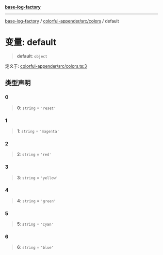 [**base-log-factory**](../../../../index.md)

***

[base-log-factory](../../../../index.md) / [colorful-appender/src/colors](../index.md) / default

# 变量: default

> **default**: `object`

定义于: [colorful-appender/src/colors.ts:3](https://github.com/fengxinming/log-base/blob/f6c9069a5cd1f743106018a69d7fd4022e94fab6/packages/colorful-appender/src/colors.ts#L3)

## 类型声明

### 0

> **0**: `string` = `'reset'`

### 1

> **1**: `string` = `'magenta'`

### 2

> **2**: `string` = `'red'`

### 3

> **3**: `string` = `'yellow'`

### 4

> **4**: `string` = `'green'`

### 5

> **5**: `string` = `'cyan'`

### 6

> **6**: `string` = `'blue'`
